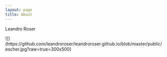 ```yaml
---
layout: page
title: About
---
```


<p class="message">
 Leandro Roser
</p>
![](https://github.com/leandroroser/leandroroser.github.io/blob/master/public/escher.jpg?raw=true=300x500)

